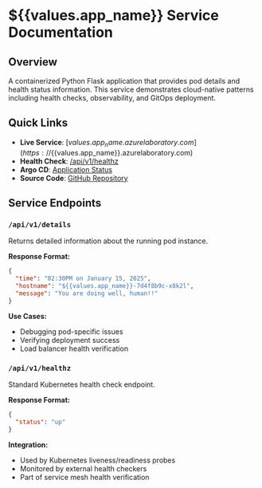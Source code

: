 # ${{values.app_name}} Service Documentation

## Overview

A containerized Python Flask application that provides pod details and health status information. This service demonstrates cloud-native patterns including health checks, observability, and GitOps deployment.

## Quick Links

- **Live Service**: [${{values.app_name}}.azurelaboratory.com](https://${{values.app_name}}.azurelaboratory.com)
- **Health Check**: [/api/v1/healthz](https://${{values.app_name}}.azurelaboratory.com/api/v1/healthz)
- **Argo CD**: [Application Status](https://argocd.azurelaboratory.com/applications/${{values.app_name}})
- **Source Code**: [GitHub Repository](https://github.com/rodmhgl/${{values.app_name}})

## Service Endpoints

### `/api/v1/details`

Returns detailed information about the running pod instance.

**Response Format:**

```json
{
  "time": "02:30PM on January 15, 2025",
  "hostname": "${{values.app_name}}-7d4f8b9c-x8k2l",
  "message": "You are doing well, human!!"
}
```

**Use Cases:**

- Debugging pod-specific issues
- Verifying deployment success
- Load balancer health verification

### `/api/v1/healthz`

Standard Kubernetes health check endpoint.

**Response Format:**

```json
{
  "status": "up"
}
```

**Integration:**

- Used by Kubernetes liveness/readiness probes
- Monitored by external health checkers
- Part of service mesh health verification
